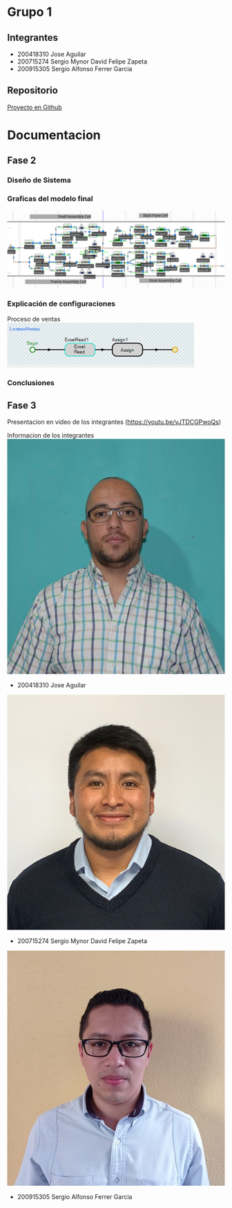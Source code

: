 # Grupo 1

## Integrantes

* 200418310 Jose Aguilar
* 200715274 Sergio Mynor David Felipe Zapeta
* 200915305 Sergio Alfonso Ferrer Garcia

## Repositorio
[Proyecto en Github](https://github.com/szapeta/MYS2_Proyecto_G1)

# Documentacion

## Fase 2

### Diseño de Sistema

### Graficas del modelo final
![](https://raw.githubusercontent.com/szapeta/MYS2_Proyecto_G1/main/img/modelo.jpg)

### Explicación de configuraciones
Proceso de ventas
![](https://raw.githubusercontent.com/szapeta/MYS2_Proyecto_G1/main/img/ventas01.jpg)

### Conclusiones

## Fase 3 

Presentacion en video de los integrantes
(https://youtu.be/vJTDCGPwoQs)

Informacion de los integrantes
![](https://raw.githubusercontent.com/szapeta/MYS2_Proyecto_G1/main/img/i01.jpg)
* 200418310 Jose Aguilar

![](https://raw.githubusercontent.com/szapeta/MYS2_Proyecto_G1/main/img/i03.jpg)
* 200715274 Sergio Mynor David Felipe Zapeta

![](https://raw.githubusercontent.com/szapeta/MYS2_Proyecto_G1/main/img/i02.jpg)
* 200915305 Sergio Alfonso Ferrer Garcia
